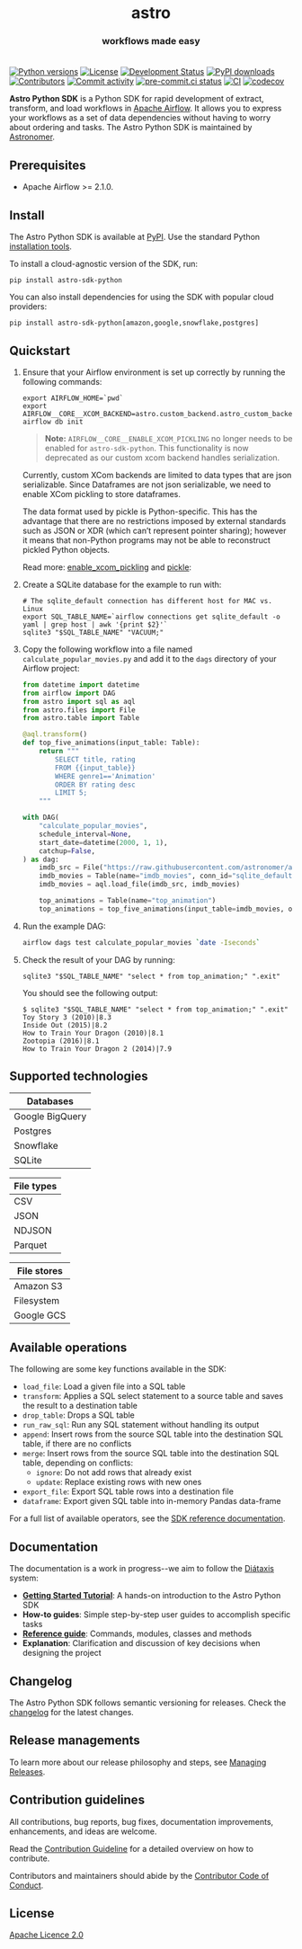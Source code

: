 <h1 align="center">
  astro
</h1>
  <h3 align="center">
  workflows made easy<br><br>
</h3>

[![Python versions](https://img.shields.io/pypi/pyversions/astro-sdk-python.svg)](https://pypi.org/pypi/astro-sdk-python)
[![License](https://img.shields.io/pypi/l/astro-sdk-python.svg)](https://pypi.org/pypi/astro-sdk-python)
[![Development Status](https://img.shields.io/pypi/status/astro-sdk-python.svg)](https://pypi.org/pypi/astro-sdk-python)
[![PyPI downloads](https://img.shields.io/pypi/dm/astro-sdk-python.svg)](https://pypistats.org/packages/astro-sdk-python)
[![Contributors](https://img.shields.io/github/contributors/astronomer/astro-sdk)](https://github.com/astronomer/astro-sdk)
[![Commit activity](https://img.shields.io/github/commit-activity/m/astronomer/astro-sdk)](https://github.com/astronomer/astro-sdk)
[![pre-commit.ci status](https://results.pre-commit.ci/badge/github/astronomer/astro-sdk/main.svg)](https://results.pre-commit.ci/latest/github/astronomer/astro-sdk/main)
[![CI](https://github.com/astronomer/astro-sdk/actions/workflows/ci-python-sdk.yaml/badge.svg)](https://github.com/astronomer/astro-sdk)
[![codecov](https://codecov.io/gh/astronomer/astro-sdk/branch/main/graph/badge.svg?token=MI4SSE50Q6)](https://codecov.io/gh/astronomer/astro-sdk)

**Astro Python SDK** is a Python SDK for rapid development of extract, transform, and load workflows in [Apache Airflow](https://airflow.apache.org/). It allows you to express your workflows as a set of data dependencies without having to worry about ordering and tasks. The Astro Python SDK is maintained by [Astronomer](https://astronomer.io).

## Prerequisites

- Apache Airflow >= 2.1.0.

## Install

The Astro Python SDK is available at [PyPI](https://pypi.org/project/astro-sdk-python/). Use the standard Python
[installation tools](https://packaging.python.org/en/latest/tutorials/installing-packages/).

To install a cloud-agnostic version of the SDK, run:

```shell
pip install astro-sdk-python
```

You can also install dependencies for using the SDK with popular cloud providers:

```shell
pip install astro-sdk-python[amazon,google,snowflake,postgres]
```


## Quickstart
1. Ensure that your Airflow environment is set up correctly by running the following commands:

    ```shell
    export AIRFLOW_HOME=`pwd`
    export AIRFLOW__CORE__XCOM_BACKEND=astro.custom_backend.astro_custom_backend.AstroCustomXcomBackend
    airflow db init
    ```
   > **Note:** `AIRFLOW__CORE__ENABLE_XCOM_PICKLING` no longer needs to be enabled for `astro-sdk-python`. This functionality is now deprecated as our custom xcom backend handles serialization.

    Currently, custom XCom backends are limited to data types that are json serializable. Since Dataframes are not json serializable, we need to enable XCom pickling to store dataframes.

    The data format used by pickle is Python-specific. This has the advantage that there are no restrictions imposed by external standards such as JSON or XDR (which can’t represent pointer sharing); however it means that non-Python programs may not be able to reconstruct pickled Python objects.

    Read more: [enable_xcom_pickling](https://airflow.apache.org/docs/apache-airflow/stable/configurations-ref.html#enable-xcom-pickling) and [pickle](https://docs.python.org/3/library/pickle.html#comparison-with-json):


2. Create a SQLite database for the example to run with:

    ```shell
    # The sqlite_default connection has different host for MAC vs. Linux
    export SQL_TABLE_NAME=`airflow connections get sqlite_default -o     yaml | grep host | awk '{print $2}'`
    sqlite3 "$SQL_TABLE_NAME" "VACUUM;"
    ```

3. Copy the following workflow into a file named `calculate_popular_movies.py` and add it to the `dags` directory of your Airflow project:

    ```Python
    from datetime import datetime
    from airflow import DAG
    from astro import sql as aql
    from astro.files import File
    from astro.table import Table

    @aql.transform()
    def top_five_animations(input_table: Table):
        return """
            SELECT title, rating
            FROM {{input_table}}
            WHERE genre1=='Animation'
            ORDER BY rating desc
            LIMIT 5;
        """

    with DAG(
        "calculate_popular_movies",
        schedule_interval=None,
        start_date=datetime(2000, 1, 1),
        catchup=False,
    ) as dag:
        imdb_src = File("https://raw.githubusercontent.com/astronomer/astro-sdk/main/tests/data/imdb_v2.csv")
        imdb_movies = Table(name="imdb_movies", conn_id="sqlite_default")
        imdb_movies = aql.load_file(imdb_src, imdb_movies)

        top_animations = Table(name="top_animation")
        top_animations = top_five_animations(input_table=imdb_movies, output_table=top_animations)
    ```

4. Run the example DAG:

    ```sh
    airflow dags test calculate_popular_movies `date -Iseconds`
    ```

5. Check the result of your DAG by running:

    ```shell
    sqlite3 "$SQL_TABLE_NAME" "select * from top_animation;" ".exit"
    ```

    You should see the following output:

    ```shell
    $ sqlite3 "$SQL_TABLE_NAME" "select * from top_animation;" ".exit"
    Toy Story 3 (2010)|8.3
    Inside Out (2015)|8.2
    How to Train Your Dragon (2010)|8.1
    Zootopia (2016)|8.1
    How to Train Your Dragon 2 (2014)|7.9
    ```

## Supported technologies

| Databases       |
|-----------------|
| Google BigQuery |
| Postgres        |
| Snowflake       |
| SQLite          |

| File types |
|------------|
| CSV        |
| JSON       |
| NDJSON     |
| Parquet    |

| File stores |
|------------ |
| Amazon S3   |
| Filesystem  |
| Google GCS  |

## Available operations

The following are some key functions available in the SDK:

- `load_file`: Load a given file into a SQL table
- `transform`: Applies a SQL select statement to a source table and saves the result to a destination table
- `drop_table`: Drops a SQL table
- `run_raw_sql`: Run any SQL statement without handling its output
- `append`: Insert rows from the source SQL table into the destination SQL table, if there are no conflicts
- `merge`: Insert rows from the source SQL table into the destination SQL table, depending on conflicts:
  - `ignore`: Do not add rows that already exist
  - `update`: Replace existing rows with new ones
- `export_file`: Export SQL table rows into a destination file
- `dataframe`: Export given SQL table into in-memory Pandas data-frame

For a full list of available operators, see the [SDK reference documentation](https://astro-sdk-python.readthedocs.io/en/stable/operators.html).

## Documentation

The documentation is a work in progress--we aim to follow the [Diátaxis](https://diataxis.fr/) system:

- **[Getting Started Tutorial](https://docs.astronomer.io/tutorials/astro-python-sdk)**: A hands-on introduction to the Astro Python SDK
- **How-to guides**: Simple step-by-step user guides to accomplish specific tasks
- **[Reference guide](https://astro-sdk-python.readthedocs.io/)**: Commands, modules, classes and methods
- **Explanation**: Clarification and discussion of key decisions when designing the project

## Changelog

The Astro Python SDK follows semantic versioning for releases. Check the [changelog](docs/CHANGELOG.md) for the latest changes.

## Release managements

To learn more about our release philosophy and steps, see [Managing Releases](docs/development/RELEASE.md).

## Contribution guidelines

All contributions, bug reports, bug fixes, documentation improvements, enhancements, and ideas are welcome.

Read the [Contribution Guideline](./docs/development/CONTRIBUTING.md) for a detailed overview on how to contribute.

Contributors and maintainers should abide by the [Contributor Code of Conduct](docs/development/CODE_OF_CONDUCT.md).

## License

[Apache Licence 2.0](../LICENSE)
